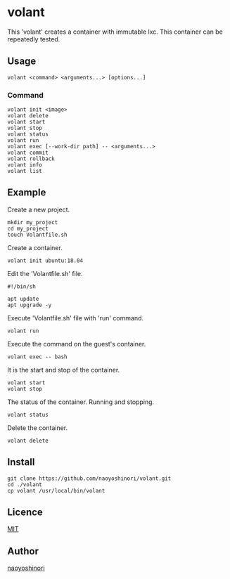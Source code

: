 volant
====

This 'volant' creates a container with immutable lxc. This container can be repeatedly tested.

## Usage

```
volant <command> <arguments...> [options...]
```

### Command

```
volant init <image>
volant delete
volant start
volant stop
volant status
volant run
volant exec [--work-dir path] -- <arguments...>
volant commit
volant rollback
volant info
volant list
```

## Example

Create a new project.

```
mkdir my_project
cd my_project
touch Volantfile.sh
```

Create a container.

```
volant init ubuntu:18.04
```

Edit the 'Volantfile.sh' file.

```
#!/bin/sh

apt update
apt upgrade -y
```

Execute 'Volantfile.sh' file with 'run' command.

```
volant run
```

Execute the command on the guest's container.

```
volant exec -- bash
```

It is the start and stop of the container.

```
volant start
volant stop
```

The status of the container. Running and stopping.

```
volant status
```

Delete the container.

```
volant delete
```

## Install

```
git clone https://github.com/naoyoshinori/volant.git
cd ./volant
cp volant /usr/local/bin/volant
```

## Licence

[MIT](https://github.com/naoyoshinori/volant/blob/master/LICENSE)

## Author

[naoyoshinori](https://github.com/naoyoshinori)
